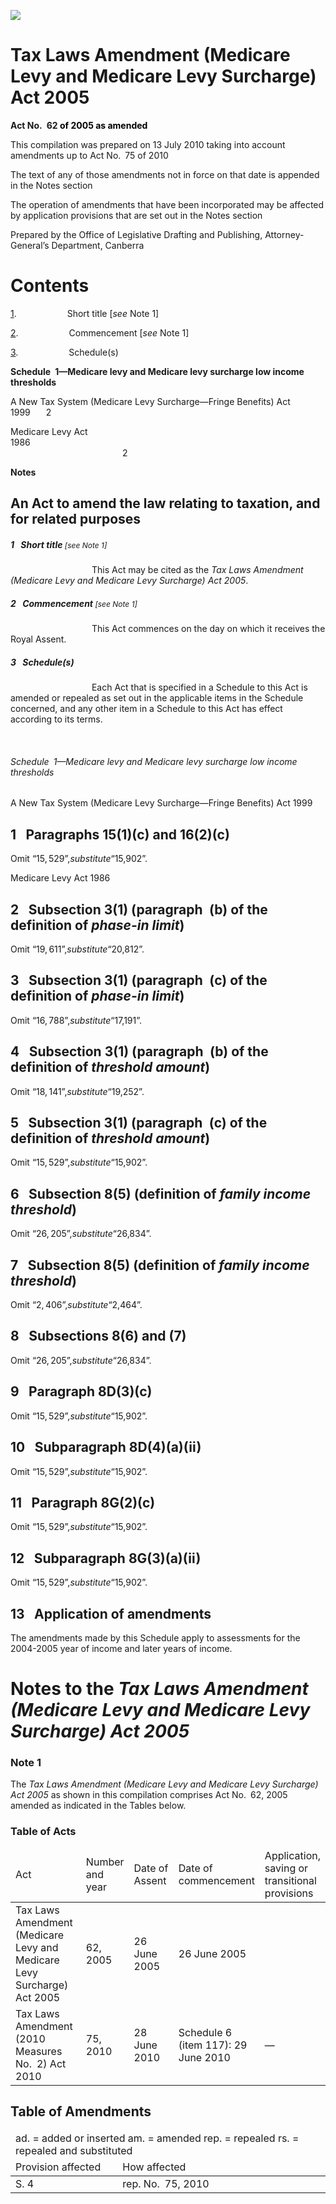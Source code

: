 ![](http://www.comlaw.gov.au/Details/C2010C00490/Html/TaxLawsAmdtMcareLvyMcareLvySurcharAct2005_image001.gif)

# Tax Laws Amendment (Medicare Levy and Medicare Levy Surcharge) Act 2005

**Act No. 62<span style="color:black"> of 2005 as amended</span>**

This compilation was prepared on 13 July 2010
 taking into account amendments up to Act No. 75 of 2010

The text of any of those amendments not in force
 on that date is appended in the Notes section

The operation of amendments that have been incorporated may be 
 affected by application provisions that are set out in the Notes section

Prepared by the Office of Legislative Drafting and Publishing,
 Attorney-General’s Department, Canberra

# Contents

[1](#1).            Short title [_see_ Note 1]

[2](#2).            Commencement [_see_ Note 1]

[3](#3).            Schedule(s)

**Schedule 1—Medicare levy and Medicare levy surcharge low income thresholds** 

A New Tax System (Medicare Levy Surcharge—Fringe Benefits) Act 1999    2

Medicare Levy Act 1986                                                                                             2

**Notes** 

## An Act to amend the law relating to taxation, and for related purposes

##### <a id="1"></a>1  Short title<span style="font-size:9.0pt; font-weight:normal"> [_see_ Note 1]</span>

                   This Act may be cited as the _Tax Laws Amendment (Medicare Levy and Medicare Levy Surcharge) Act 2005_.

##### <a id="2"></a>2  Commencement<span style="font-size:9.0pt; font-weight:normal"> [_see_ Note 1]</span>

                   This Act commences on the day on which it receives the Royal Assent.

##### <a id="3"></a>3  Schedule(s)

                   Each Act that is specified in a Schedule to this Act is amended or repealed as set out in the applicable items in the Schedule concerned, and any other item in a Schedule to this Act has effect according to its terms.

 

###### Schedule 1—Medicare levy and Medicare levy surcharge low income thresholds

<h9 class="ActHead9">A New Tax System (Medicare Levy Surcharge—Fringe Benefits) Act 1999</h9>

## 1  Paragraphs 15(1)(c) and 16(2)(c)

Omit “$15,529”, substitute “$15,902”.

<h9 class="ActHead9">Medicare Levy Act 1986</h9>

## 2  Subsection 3(1) (paragraph (b) of the definition of _phase-in limit_)

Omit “$19,611”, substitute “$20,812”.

## 3  Subsection 3(1) (paragraph (c) of the definition of _phase-in limit_)

Omit “$16,788”, substitute “$17,191”.

## 4  Subsection 3(1) (paragraph (b) of the definition of _threshold amount_)

Omit “$18,141”, substitute “$19,252”.

## 5  Subsection 3(1) (paragraph (c) of the definition of _threshold amount_)

Omit “$15,529”, substitute “$15,902”.

## 6  Subsection 8(5) (definition of _family income threshold_)

Omit “$26,205”, substitute “$26,834”.

## 7  Subsection 8(5) (definition of _family income threshold_)

Omit “$2,406”, substitute “$2,464”.

## 8  Subsections 8(6) and (7)

Omit “$26,205”, substitute “$26,834”.

## 9  Paragraph 8D(3)(c)

Omit “$15,529”, substitute “$15,902”.

## 10  Subparagraph 8D(4)(a)(ii)

Omit “$15,529”, substitute “$15,902”.

## 11  Paragraph 8G(2)(c)

Omit “$15,529”, substitute “$15,902”.

## 12  Subparagraph 8G(3)(a)(ii)

Omit “$15,529”, substitute “$15,902”.

## 13  Application of amendments

The amendments made by this Schedule apply to assessments for the 2004-2005 year of income and later years of income.

# Notes to the _Tax Laws Amendment (Medicare Levy and Medicare Levy Surcharge) Act 2005_

### Note 1

The _Tax Laws Amendment (Medicare Levy and Medicare Levy Surcharge) Act 2005_ as shown in this compilation comprises Act No. 62, 2005 amended as indicated in the Tables below.

### Table of Acts

<table>
<colgroup>
  <col width="30%">
  <col width="15%">
  <col width="19%">
  <col width="21%">
  <col width="14%">
</colgroup>

<thead>
  <tr>
    <td>
      <div>Act</div>
    </td>
    <td>
      <div>Number 
and year</div>
    </td>
    <td>
      <div>Date 
of Assent</div>
    </td>
    <td>
      <div>Date of commencement</div>
    </td>
    <td>
      <div>Application, saving or transitional provisions</div>
    </td>
  </tr>
</thead>
<tr>
  <td>
    <div>Tax Laws Amendment (Medicare Levy and Medicare Levy Surcharge) Act 2005</div>
  </td>
  <td>
    <div>62, 2005</div>
  </td>
  <td>
    <div>26 June 2005</div>
  </td>
  <td>
    <div>26 June 2005</div>
  </td>
  <td>
    <div></div>
  </td>
</tr>
<tr>
  <td>
    <div>Tax Laws Amendment (2010 Measures No. 2) Act 2010</div>
  </td>
  <td>
    <div>75, 2010</div>
  </td>
  <td>
    <div>28 June 2010</div>
  </td>
  <td>
    <div>Schedule 6 (item 117): 29 June 2010</div>
  </td>
  <td>
    <div>—</div>
  </td>
</tr></table>

## Table of Amendments

<table>
<colgroup>
  <col width="34%">
  <col width="66%">
</colgroup>

<thead>
  <tr>
    <td colspan="2">
      <div>ad. = added or inserted am. = amended rep. = repealed rs. = repealed and substituted</div>
    </td>
  </tr>
  <tr>
    <td>
      <div>Provision affected</div>
    </td>
    <td>
      <div>How affected</div>
    </td>
  </tr>
</thead>
<tr>
  <td>
    <div>S. 4</div>
  </td>
  <td>
    <div>rep. No. 75, 2010</div>
  </td>
</tr></table>

 
